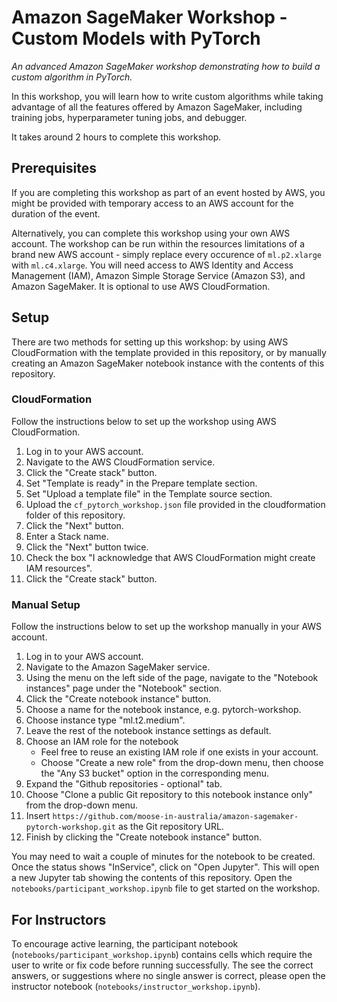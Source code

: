 # Amazon SageMaker Workshop - Custom Models with PyTorch
_An advanced Amazon SageMaker workshop demonstrating how to build a custom algorithm in PyTorch._

In this workshop, you will learn how to write custom algorithms while taking advantage of all the features offered by Amazon SageMaker, including training jobs, hyperparameter tuning jobs, and debugger. 

It takes around 2 hours to complete this workshop.

## Prerequisites

If you are completing this workshop as part of an event hosted by AWS, you might be provided with temporary access to an AWS account for the duration of the event.

Alternatively, you can complete this workshop using your own AWS account. The workshop can be run within the resources limitations of a brand new AWS account - simply replace every occurence of `ml.p2.xlarge` with `ml.c4.xlarge`. You will need access to AWS Identity and Access Management (IAM), Amazon Simple Storage Service (Amazon S3), and Amazon SageMaker. It is optional to use AWS CloudFormation.

## Setup

There are two methods for setting up this workshop: by using AWS CloudFormation with the template provided in this repository, or by manually creating an Amazon SageMaker notebook instance with the contents of this repository. 

### CloudFormation

Follow the instructions below to set up the workshop using AWS CloudFormation.

1. Log in to your AWS account.
1. Navigate to the AWS CloudFormation service.
1. Click the "Create stack" button.
1. Set "Template is ready" in the Prepare template section.
1. Set "Upload a template file" in the Template source section.
1. Upload the `cf_pytorch_workshop.json` file provided in the cloudformation folder of this repository.
1. Click the "Next" button.
1. Enter a Stack name.
1. Click the "Next" button twice.
1. Check the box "I acknowledge that AWS CloudFormation might create IAM resources".
1. Click the "Create stack" button.

### Manual Setup

Follow the instructions below to set up the workshop manually in your AWS account.

1. Log in to your AWS account.
1. Navigate to the Amazon SageMaker service.
1. Using the menu on the left side of the page, navigate to the "Notebook instances" page under the "Notebook" section.
1. Click the "Create notebook instance" button.
1. Choose a name for the notebook instance, e.g. pytorch-workshop.
1. Choose instance type "ml.t2.medium".
1. Leave the rest of the notebook instance settings as default.
1. Choose an IAM role for the notebook
    * Feel free to reuse an existing IAM role if one exists in your account.
    * Choose "Create a new role" from the drop-down menu, then choose the "Any S3 bucket" option in the corresponding menu.
9. Expand the "Github repositories - optional" tab.
9. Choose "Clone a public Git repository to this notebook instance only" from the drop-down menu.
9. Insert `https://github.com/moose-in-australia/amazon-sagemaker-pytorch-workshop.git` as the Git repository URL.
9. Finish by clicking the "Create notebook instance" button.

You may need to wait a couple of minutes for the notebook to be created. Once the status shows "InService", click on "Open Jupyter". This will open a new Jupyter tab showing the contents of this repository. Open the `notebooks/participant_workshop.ipynb` file to get started on the workshop.

## For Instructors

To encourage active learning, the participant notebook (`notebooks/participant_workshop.ipynb`) contains cells which require the user to write or fix code before running successfully. The see the correct answers, or suggestions where no single answer is correct, please open the instructor notebook (`notebooks/instructor_workshop.ipynb`).